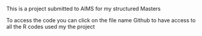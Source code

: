 This is a project submitted to AIMS for my structured Masters

To access the code you can click on the file name Github to have access to all the R codes used my the project
